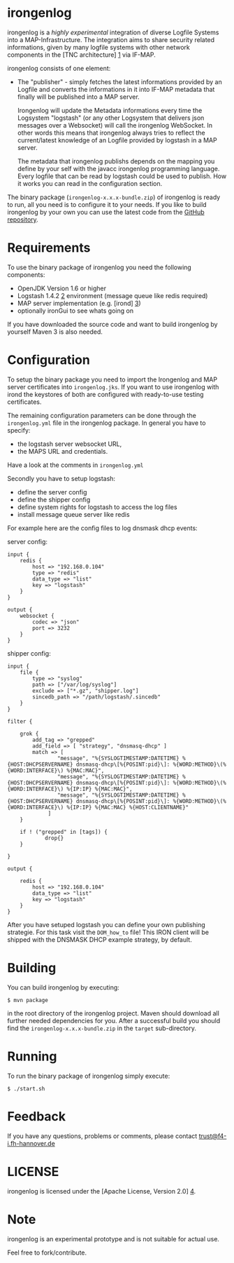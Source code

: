 irongenlog
=======

irongenlog is a *highly experimental* integration of diverse Logfile
Systems into a MAP-Infrastructure. The integration
aims to share security related informations, given by many logfile systems
with other network components in the [TNC architecture] [1]
via IF-MAP.

irongenlog consists of one element:

* The "publisher" - simply fetches the latest informations provided by
  an Logfile and converts the informations in it into IF-MAP metadata that finally will
  be published into a MAP server.
  
  Irongenlog will update the Metadata informations every time the Logsystem "logstash"
  (or any other Logsystem that delivers json messages over a Websocket) will call the 
  irongenlog WebSocket.
  In other words this means that irongenlog always tries to reflect the current/latest
  knowledge of an Logfile provided by logstash in a MAP server.
  
  The metadata that irongenlog publishs depends on the mapping you define by your self with 
  the javacc irongenlog programming language. Every logfile that can be read by logstash 
  could be used to publish. How it works you can read in the configuration section.


The binary package (`irongenlog-x.x.x-bundle.zip`) of irongenlog
is ready to run, all you need is to configure it to your needs.
If you like to build irongenlog by your own you can use the
latest code from the [GitHub repository][githubrepo].


Requirements
============
To use the binary package of irongenlog you need the following components:

* OpenJDK Version 1.6 or higher
* Logstash 1.4.2 [2] environment (message queue like redis required)
* MAP server implementation (e.g. [irond] [3])
* optionally ironGui to see whats going on

If you have downloaded the source code and want to build irongenlog by
yourself Maven 3 is also needed.


Configuration
=============
To setup the binary package you need to import the Irongenlog and MAP server
certificates into `irongenlog.jks`.
If you want to use irongenlog with irond the keystores of both are configured 
with ready-to-use testing certificates.

The remaining configuration parameters can be done through the
`irongenlog.yml` file in the irongenlog package.
In general you have to specify:

* the logstash server websocket URL,
* the MAPS URL and credentials.

Have a look at the comments in `irongenlog.yml`

Secondly you have to setup logstash:

* define the server config
* define the shipper config
* define system rights for logstash to access the log files
* install message queue server like redis

For example here are the config files to log dnsmask dhcp events:

server config:

	input {
		redis {
			host => "192.168.0.104"
			type => "redis"
			data_type => "list"
			key => "logstash"
		}
	}

	output {
		websocket {
			codec => "json"
			port => 3232
		}
	}

shipper config:

	input {
		file {
			type => "syslog"
			path => ["/var/log/syslog"]
			exclude => ["*.gz", "shipper.log"]
			sincedb_path => "/path/logstash/.sincedb"
		}
	}

	filter {

		grok {
			add_tag => "grepped"
			add_field => [ "strategy", "dnsmasq-dhcp" ]
			match => [
					"message", "%{SYSLOGTIMESTAMP:DATETIME} %{HOST:DHCPSERVERNAME} dnsmasq-dhcp\[%{POSINT:pid}\]: %{WORD:METHOD}\(%{WORD:INTERFACE}\) %{MAC:MAC}",
					"message", "%{SYSLOGTIMESTAMP:DATETIME} %{HOST:DHCPSERVERNAME} dnsmasq-dhcp\[%{POSINT:pid}\]: %{WORD:METHOD}\(%{WORD:INTERFACE}\) %{IP:IP} %{MAC:MAC}",
					"message", "%{SYSLOGTIMESTAMP:DATETIME} %{HOST:DHCPSERVERNAME} dnsmasq-dhcp\[%{POSINT:pid}\]: %{WORD:METHOD}\(%{WORD:INTERFACE}\) %{IP:IP} %{MAC:MAC} %{HOST:CLIENTNAME}"
				 ]
	  	}

		if ! ("grepped" in [tags]) {
	    		drop{}
		}
	  
	}

	output {

		redis {
			host => "192.168.0.104"
			data_type => "list"
			key => "logstash"
		}
	}

After you have setuped logstash you can define your own publishing strategie. 
For this task visit the `DOM_how_to` file!
This IRON client will be shipped with the DNSMASK DHCP example strategy, by default. 


Building
========
You can build irongenlog by executing:

	$ mvn package

in the root directory of the irongenlog project.
Maven should download all further needed dependencies for you. After a successful
build you should find the `irongenlog-x.x.x-bundle.zip` in the `target` sub-directory.


Running
=======
To run the binary package of irongenlog simply execute:

	$ ./start.sh


Feedback
========
If you have any questions, problems or comments, please contact
	<trust@f4-i.fh-hannover.de>


LICENSE
=======
irongenlog is licensed under the [Apache License, Version 2.0] [4].


Note
====

irongenlog is an experimental prototype and is not suitable for actual use.

Feel free to fork/contribute.


[1]: http://www.trustedcomputinggroup.org/developers/trusted_network_connect
[2]: http://logstash.net/docs/1.4.2/
[3]: https://github.com/trustathsh/irond
[4]: http://www.apache.org/licenses/LICENSE-2.0.html
[githubrepo]: https://github.com/trustathsh/irongenlog
